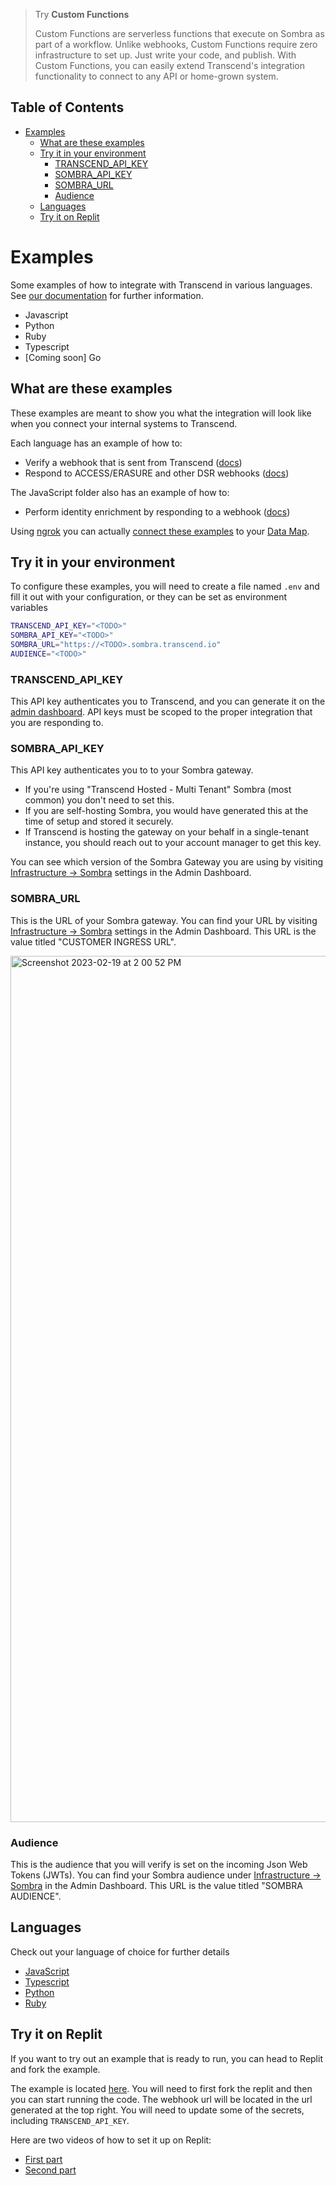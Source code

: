 <!-- START doctoc generated TOC please keep comment here to allow auto update -->
<!-- DON'T EDIT THIS SECTION, INSTEAD RE-RUN doctoc TO UPDATE -->

> Try **Custom Functions** 
>
> Custom Functions are serverless functions that execute on Sombra as part of a workflow. Unlike webhooks, Custom Functions require zero infrastructure to set up. Just write your code, and publish. With Custom Functions, you can easily extend Transcend's integration functionality to connect to any API or home-grown system.

## Table of Contents

- [Examples](#examples)
  - [What are these examples](#what-are-these-examples)
  - [Try it in your environment](#try-it-in-your-environment)
    - [TRANSCEND_API_KEY](#transcend_api_key)
    - [SOMBRA_API_KEY](#sombra_api_key)
    - [SOMBRA_URL](#sombra_url)
    - [Audience](#audience)
  - [Languages](#languages)
  - [Try it on Replit](#try-it-on-replit)

<!-- END doctoc generated TOC please keep comment here to allow auto update -->

# Examples

Some examples of how to integrate with Transcend in various languages. See [our documentation](https://docs.transcend.io/) for further information.

- Javascript
- Python
- Ruby
- Typescript
- [Coming soon] Go

## What are these examples

These examples are meant to show you what the integration will look like when you connect your internal systems to Transcend.

Each language has an example of how to:

- Verify a webhook that is sent from Transcend ([docs](https://docs.transcend.io/docs/receiving-webhooks))
- Respond to ACCESS/ERASURE and other DSR webhooks ([docs](https://docs.transcend.io/docs/responding-to-dsrs))

The JavaScript folder also has an example of how to:

- Perform identity enrichment by responding to a webhook ([docs](https://docs.transcend.io/docs/identity-enrichment))

Using [ngrok](https://ngrok.com/) you can actually [connect these examples](https://app.transcend.io/data-map/silos?integrationName=server) to your [Data Map](https://app.transcend.io/data-map).

## Try it in your environment

To configure these examples, you will need to create a file named `.env` and fill it out with your configuration, or they can be set as environment variables

```sh
TRANSCEND_API_KEY="<TODO>"
SOMBRA_API_KEY="<TODO>"
SOMBRA_URL="https://<TODO>.sombra.transcend.io"
AUDIENCE="<TODO>"
```

### TRANSCEND_API_KEY

This API key authenticates you to Transcend, and you can generate it on the [admin dashboard](https://app.transcend.io/settings#Developer).
API keys must be scoped to the proper integration that you are responding to.

### SOMBRA_API_KEY

This API key authenticates you to to your Sombra gateway.

- If you're using "Transcend Hosted - Multi Tenant" Sombra (most common) you don't need to set this.
- If you are self-hosting Sombra, you would have generated this at the time of setup and stored it securely.
- If Transcend is hosting the gateway on your behalf in a single-tenant instance, you should reach out to your account manager to get this key.

You can see which version of the Sombra Gateway you are using by visiting [Infrastructure -> Sombra](https://app.transcend.io/infrastructure/sombra/sombras) settings in the Admin Dashboard.

### SOMBRA_URL

This is the URL of your Sombra gateway. You can find your URL by visiting [Infrastructure -> Sombra](https://app.transcend.io/infrastructure/sombra/sombras) settings in the Admin Dashboard. This URL is the value titled "CUSTOMER INGRESS URL".

<img width="1386" alt="Screenshot 2023-02-19 at 2 00 52 PM" src="https://user-images.githubusercontent.com/10264973/219977722-8c15be4d-2508-4090-b06a-0fbfa55c2d7b.png">


### Audience

This is the audience that you will verify is set on the incoming Json Web Tokens (JWTs). You can find your Sombra audience under [Infrastructure -> Sombra](https://app.transcend.io/infrastructure/sombra/sombras) in the Admin Dashboard. This URL is the value titled "SOMBRA AUDIENCE".

## Languages

Check out your language of choice for further details

- [JavaScript](./javascript)
- [Typescript](./typescript)
- [Python](./python)
- [Ruby](./ruby)

## Try it on Replit

If you want to try out an example that is ready to run, you can head to Replit and fork the example.

The example is located [here](https://replit.com/@giacaglia/Webhook-Transcend?v=1). You will need to first fork the replit and then you can start running the code. The webhook url will be located in the url generated at the top right. You will need to update some of the secrets, including  `TRANSCEND_API_KEY`.

Here are two videos of how to set it up on Replit: 

- [First part](https://www.loom.com/share/558f95537e27471b8bc8943cbf5c29d2)
- [Second part](https://www.loom.com/share/2a6582166d284171893fe00f93629fd4)
